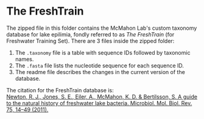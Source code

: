 The FreshTrain
===

The zipped file in this folder contains the McMahon Lab's custom taxonomy database for lake epilimia, fondly referred to as *The FreshTrain* (for Freshwater Training Set). There are 3 files inside the zipped folder:  

1. The `.taxonomy` file is a table with sequence IDs followed by taxonomic names.   
2. The `.fasta` file lists the nucleotide sequence for each sequence ID.  
3. The readme file describes the changes in the current version of the database.  

The citation for the FreshTrain database is:  
[Newton, R. J., Jones, S. E., Eiler, A., McMahon, K. D. & Bertilsson, S. A guide to the natural history of freshwater lake bacteria. Microbiol. Mol. Biol. Rev. 75, 14–49 (2011).](http://mmbr.asm.org/content/75/1/14.full)
